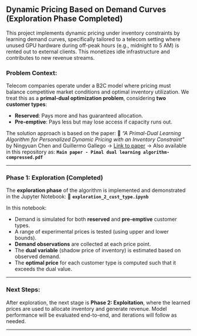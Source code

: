 ## Dynamic Pricing Based on Demand Curves (Exploration Phase Completed)

This project implements dynamic pricing under inventory constraints by learning demand curves, specifically tailored to a telecom setting where unused GPU hardware during off-peak hours (e.g., midnight to 5 AM) is rented out to external clients. This monetizes idle infrastructure and contributes to new revenue streams.

### Problem Context:

Telecom companies operate under a B2C model where pricing must balance competitive market conditions and optimal inventory utilization. We treat this as a **primal-dual optimization problem**, considering **two customer types**:

* **Reserved**: Pays more and has guaranteed allocation.
* **Pre-emptive**: Pays less but may lose access if capacity runs out.

The solution approach is based on the paper:
📄 *“A Primal-Dual Learning Algorithm for Personalized Dynamic Pricing with an Inventory Constraint”* by Ningyuan Chen and Guillermo Gallego
→ [Link to paper](https://arxiv.org/pdf/1812.09234)
→ Also available in this repository as:
**`Main paper - Pimal dual learning algorithm-compressed.pdf`**

---

###  Phase 1: Exploration (Completed)

The **exploration phase** of the algorithm is implemented and demonstrated in the Jupyter Notebook:
📁 **`exploration_2_cust_type.ipynb`**

In this notebook:

* Demand is simulated for both **reserved** and **pre-emptive** customer types.
* A range of experimental prices is tested (using upper and lower bounds).
* **Demand observations** are collected at each price point.
* The **dual variable** (shadow price of inventory) is estimated based on observed demand.
* The **optimal price** for each customer type is computed such that it exceeds the dual value.


---

### Next Steps:

After exploration, the next stage is **Phase 2: Exploitation**, where the learned prices are used to allocate inventory and generate revenue. Model performance will be evaluated end-to-end, and iterations will follow as needed.

---

